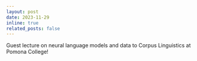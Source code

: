 ```yaml
---
layout: post
date: 2023-11-29
inline: true
related_posts: false
---
```


Guest lecture on neural language models and data to Corpus Linguistics at Pomona College!

